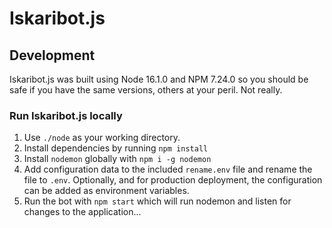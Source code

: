 # Iskaribot.js

## Development

Iskaribot.js was built using Node 16.1.0 and NPM 7.24.0 so you should be safe if you have the same versions, others at your peril. Not really.

### Run Iskaribot.js locally

1. Use `./node` as your working directory.
1. Install dependencies by running `npm install`
1. Install `nodemon` globally with `npm i -g nodemon`
1. Add configuration data to the included `rename.env` file and rename the file to `.env`. Optionally, and for production deployment, the configuration can be added as environment variables.
1. Run the bot with `npm start` which will run nodemon and listen for changes to the application...
